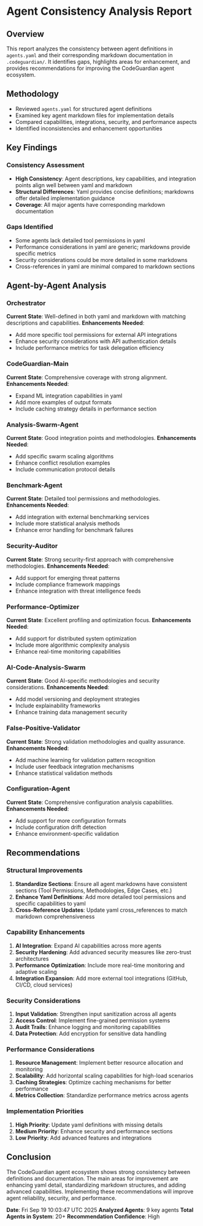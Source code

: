 # Agent Consistency Analysis Report

## Overview
This report analyzes the consistency between agent definitions in `agents.yaml` and their corresponding markdown documentation in `.codeguardian/`. It identifies gaps, highlights areas for enhancement, and provides recommendations for improving the CodeGuardian agent ecosystem.

## Methodology
- Reviewed `agents.yaml` for structured agent definitions
- Examined key agent markdown files for implementation details
- Compared capabilities, integrations, security, and performance aspects
- Identified inconsistencies and enhancement opportunities

## Key Findings

### Consistency Assessment
- **High Consistency**: Agent descriptions, key capabilities, and integration points align well between yaml and markdown
- **Structural Differences**: Yaml provides concise definitions; markdowns offer detailed implementation guidance
- **Coverage**: All major agents have corresponding markdown documentation

### Gaps Identified
- Some agents lack detailed tool permissions in yaml
- Performance considerations in yaml are generic; markdowns provide specific metrics
- Security considerations could be more detailed in some markdowns
- Cross-references in yaml are minimal compared to markdown sections

## Agent-by-Agent Analysis

### Orchestrator
**Current State**: Well-defined in both yaml and markdown with matching descriptions and capabilities.
**Enhancements Needed**:
- Add more specific tool permissions for external API integrations
- Enhance security considerations with API authentication details
- Include performance metrics for task delegation efficiency

### CodeGuardian-Main
**Current State**: Comprehensive coverage with strong alignment.
**Enhancements Needed**:
- Expand ML integration capabilities in yaml
- Add more examples of output formats
- Include caching strategy details in performance section

### Analysis-Swarm-Agent
**Current State**: Good integration points and methodologies.
**Enhancements Needed**:
- Add specific swarm scaling algorithms
- Enhance conflict resolution examples
- Include communication protocol details

### Benchmark-Agent
**Current State**: Detailed tool permissions and methodologies.
**Enhancements Needed**:
- Add integration with external benchmarking services
- Include more statistical analysis methods
- Enhance error handling for benchmark failures

### Security-Auditor
**Current State**: Strong security-first approach with comprehensive methodologies.
**Enhancements Needed**:
- Add support for emerging threat patterns
- Include compliance framework mappings
- Enhance integration with threat intelligence feeds

### Performance-Optimizer
**Current State**: Excellent profiling and optimization focus.
**Enhancements Needed**:
- Add support for distributed system optimization
- Include more algorithmic complexity analysis
- Enhance real-time monitoring capabilities

### AI-Code-Analysis-Swarm
**Current State**: Good AI-specific methodologies and security considerations.
**Enhancements Needed**:
- Add model versioning and deployment strategies
- Include explainability frameworks
- Enhance training data management security

### False-Positive-Validator
**Current State**: Strong validation methodologies and quality assurance.
**Enhancements Needed**:
- Add machine learning for validation pattern recognition
- Include user feedback integration mechanisms
- Enhance statistical validation methods

### Configuration-Agent
**Current State**: Comprehensive configuration analysis capabilities.
**Enhancements Needed**:
- Add support for more configuration formats
- Include configuration drift detection
- Enhance environment-specific validation

## Recommendations

### Structural Improvements
1. **Standardize Sections**: Ensure all agent markdowns have consistent sections (Tool Permissions, Methodologies, Edge Cases, etc.)
2. **Enhance Yaml Definitions**: Add more detailed tool permissions and specific capabilities to yaml
3. **Cross-Reference Updates**: Update yaml cross_references to match markdown comprehensiveness

### Capability Enhancements
1. **AI Integration**: Expand AI capabilities across more agents
2. **Security Hardening**: Add advanced security measures like zero-trust architectures
3. **Performance Optimization**: Include more real-time monitoring and adaptive scaling
4. **Integration Expansion**: Add more external tool integrations (GitHub, CI/CD, cloud services)

### Security Considerations
1. **Input Validation**: Strengthen input sanitization across all agents
2. **Access Control**: Implement fine-grained permission systems
3. **Audit Trails**: Enhance logging and monitoring capabilities
4. **Data Protection**: Add encryption for sensitive data handling

### Performance Considerations
1. **Resource Management**: Implement better resource allocation and monitoring
2. **Scalability**: Add horizontal scaling capabilities for high-load scenarios
3. **Caching Strategies**: Optimize caching mechanisms for better performance
4. **Metrics Collection**: Standardize performance metrics across agents

### Implementation Priorities
1. **High Priority**: Update yaml definitions with missing details
2. **Medium Priority**: Enhance security and performance sections
3. **Low Priority**: Add advanced features and integrations

## Conclusion
The CodeGuardian agent ecosystem shows strong consistency between definitions and documentation. The main areas for improvement are enhancing yaml detail, standardizing markdown structures, and adding advanced capabilities. Implementing these recommendations will improve agent reliability, security, and performance.

**Date**: Fri Sep 19 10:03:47 UTC 2025
**Analyzed Agents**: 9 key agents
**Total Agents in System**: 20+
**Recommendation Confidence**: High
